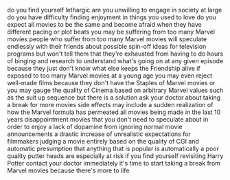 do you find yourself lethargic are you unwilling to engage in society at large do you have difficulty finding enjoyment in things you used to love do you expect all movies to be the same and become afraid when they have different pacing or plot beats you may be suffering from too many Marvel movies people who suffer from too many Marvel movies will speculate endlessly with their friends about possible spin-off ideas for television programs but won't tell them that they're exhausted from having to do hours of binging and research to understand what's going on at any given episode because they just don't know what else keeps the Friendship alive if exposed to too many Marvel movies at a young age you may even reject well-made films because they don't have the Staples of Marvel movies or you may gauge the quality of Cinema based on arbitrary Marvel values such as the suit up sequence but there is a solution ask your doctor about taking a break for more movies side effects may include a sudden realization of how the Marvel formula has permeated all movies being made in the last 10 years disappointment movies that you don't need to speculate about in order to enjoy a lack of dopamine from ignoring normal movie announcements a drastic increase of unrealistic expectations for filmmakers judging a movie entirely based on the quality of CGI and automatic presumption that anything that is popular is automatically a poor quality putter heads are especially at risk if you find yourself revisiting Harry Potter contact your doctor immediately it's time to start taking a break from Marvel movies because there's more to life